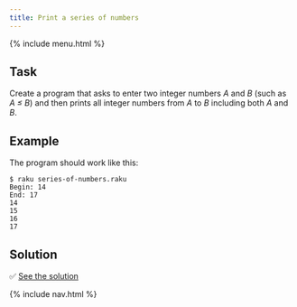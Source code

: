 ```yaml
---
title: Print a series of numbers
---
```


{% include menu.html %}

## Task

Create a program that asks to enter two integer numbers _A_ and _B_ (such as _A ≤ B_) and then prints all integer numbers from _A_ to _B_ including both _A_ and _B_.

## Example

The program should work like this:

```console
$ raku series-of-numbers.raku
Begin: 14
End: 17
14
15
16
17
```

## Solution

✅ [See the solution](solution)

{% include nav.html %}
